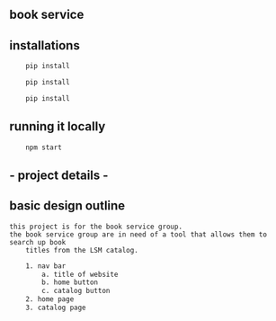 ## book service 
## installations
```bash 
    pip install 
```

```bash
    pip install
```

```bash
    pip install
```

## running it locally 
```bash
    npm start
```

## - project details - 
## basic design outline

    this project is for the book service group.
    the book service group are in need of a tool that allows them to search up book
        titles from the LSM catalog. 
```bash 
    1. nav bar 
        a. title of website 
        b. home button
        c. catalog button
    2. home page
    3. catalog page
```